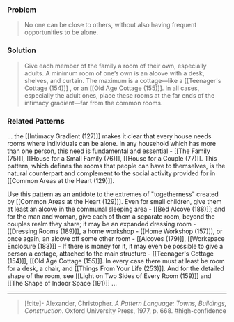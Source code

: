 ### Problem
>No one can be close to others, without also having frequent opportunities to be alone.

### Solution
>Give each member of the family a room of their own, especially adults. A minimum room of one’s own is an alcove with a desk, shelves, and curtain. The maximum is a cottage—like a [[Teenager's Cottage (154)]] , or an [[Old Age Cottage (155)]]. In all cases, especially the adult ones, place these rooms at the far ends of the intimacy gradient—far from the common rooms.

### Related Patterns
... the [[Intimacy Gradient (127)]] makes it clear that every house needs rooms where individuals can be alone. In any household which has more than one person, this need is fundamental and essential - [[The Family (75)]], [[House for a Small Family (76)]], [[House for a Couple (77)]]. This pattern, which defines the rooms that people can have to themselves, is the natural counterpart and complement to the social activity provided for in [[Common Areas at the Heart (129)]].

Use this pattern as an antidote to the extremes of "togetherness" created by [[Common Areas at the Heart (129)]]. Even for small children, give them at least an alcove in the communal sleeping area - [[Bed Alcove (188)]]; and for the man and woman, give each of them a separate room, beyond the couples realm they share; it may be an expanded dressing room - [[Dressing Rooms (189)]], a home workshop - [[Home Workshop (157)]], or once again, an alcove off some other room - [[Alcoves (179)]], [[Workspace Enclosure (183)]] - If there is money for it, it may even be possible to give a person a cottage, attached to the main structure - [[Teenager's Cottage (154)]], [[Old Age Cottage (155)]]. In every case there must at least be room for a desk, a chair, and [[Things From Your Life (253)]]. And for the detailed shape of the room, see [[Light on Two Sides of Every Room (159)]] and [[The Shape of Indoor Space (191)]] ...

---
> [!cite]- Alexander, Christopher. _A Pattern Language: Towns, Buildings, Construction_. Oxford University Press, 1977, p. 668.
> #high-confidence 
